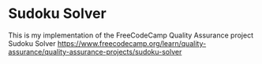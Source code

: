 # Sudoku Solver

This is my implementation of the FreeCodeCamp Quality Assurance project Sudoku Solver https://www.freecodecamp.org/learn/quality-assurance/quality-assurance-projects/sudoku-solver
